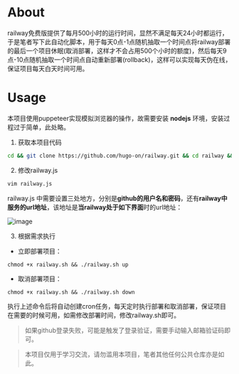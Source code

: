 # About

railway免费版提供了每月500小时的运行时间，显然不满足每天24小时都运行，于是笔者写下此自动化脚本，用于每天0点-1点随机抽取一个时间点将railway部署的最后一个项目休眠(取消部署，这样才不会占用500个小时的额度)，然后每天9点-10点随机抽取一个时间点自动重新部署(rollback)，这样可以实现每天伪在线，保证项目每天白天时间可用。

# Usage
本项目使用puppeteer实现模拟浏览器的操作，故需要安装 <b>nodejs</b> 环境，安装过程过于简单，此处略。

1. 获取本项目代码
```bash
cd && git clone https://github.com/hugo-on/railway.git && cd railway && mkdir -p chromeData
```

2. 修改railway.js
```bash
vim railway.js
```

railway.js 中需要设置三处地方，分别是<b>github的用户名和密码</b>，还有<b>railway中服务的url地址</b>，该地址是<b>当railway处于如下界面</b>时的url地址：

![image](https://user-images.githubusercontent.com/101410426/191672239-3dc1086b-205b-4ce6-9e77-094909c6c42b.png)

3. 根据需求执行

- 立即部署项目：
```
chmod +x railway.sh && ./railway.sh up
```
- 取消部署项目：
```
chmod +x railway.sh && ./railway.sh down
```

执行上述命令后将自动创建cron任务，每天定时执行部署和取消部署，保证项目在需要的时候可用，如需修改部署时间，修改railway.sh即可。

> 如果github登录失败，可能是触发了登录验证，需要手动输入邮箱验证码即可。

> 本项目仅用于学习交流，请勿滥用本项目，笔者其他任何公共仓库亦是如此。

